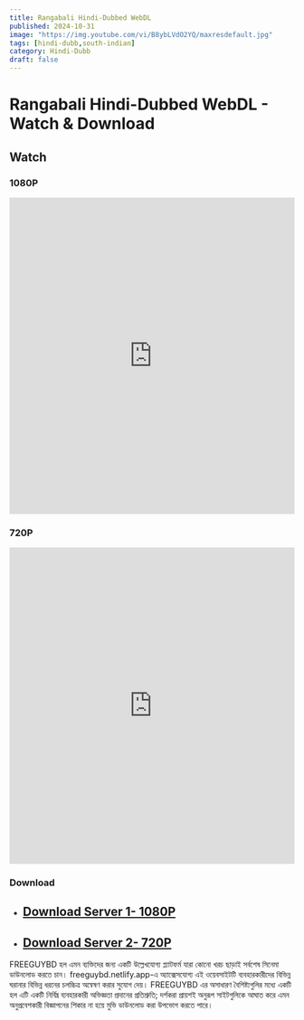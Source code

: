 ```yaml
---
title: Rangabali Hindi-Dubbed WebDL
published: 2024-10-31
image: "https://img.youtube.com/vi/B8ybLVdO2YQ/maxresdefault.jpg"
tags: [hindi-dubb,south-indian]
category: Hindi-Dubb
draft: false
---
```


# Rangabali Hindi-Dubbed WebDL - Watch & Download

## Watch
### 1080P
<iframe frameborder="0" allowfullscreen="true" scrolling="no" allow="autoplay;fullscreen" src="https://freecatv.pages.dev/gdplayer?player=fluidplayer&provider=rand&format=video%2Fmp4&link=https://pixeldrain.com/api/file/B6FKGsiW?download" style="border:0px #ffffff none;" height="560px" width="100%" allowfullscreen></iframe>

### 720P
<iframe frameborder="0" allowfullscreen="true" scrolling="no" allow="autoplay;fullscreen" src="https://freecatv.pages.dev/gdplayer?player=fluidplayer&provider=rand&format=video%2Fmp4&link=https://pixeldrain.com/api/file/JramEngV?download" style="border:0px #ffffff none;" height="560px" width="100%" allowfullscreen></iframe>



### Download  

* ## [Download Server 1- 1080P ](https://pixeldrain.com/api/file/B6FKGsiW?download)

* ## [Download Server 2- 720P ](https://pixeldrain.com/api/file/JramEngV?download)



FREEGUYBD হল এমন ব্যক্তিদের জন্য একটি উল্লেখযোগ্য প্ল্যাটফর্ম যারা কোনো খরচ ছাড়াই সর্বশেষ সিনেমা ডাউনলোড করতে চান। freeguybd.netlify.app-এ অ্যাক্সেসযোগ্য এই ওয়েবসাইটটি ব্যবহারকারীদের বিভিন্ন ঘরানার বিভিন্ন ধরনের চলচ্চিত্র অন্বেষণ করার সুযোগ দেয়। FREEGUYBD এর অসাধারণ বৈশিষ্ট্যগুলির মধ্যে একটি হল এটি একটি নির্বিঘ্ন ব্যবহারকারী অভিজ্ঞতা প্রদানের প্রতিশ্রুতি; দর্শকরা প্রায়শই অনুরূপ সাইটগুলিকে আঘাত করে এমন অনুপ্রবেশকারী বিজ্ঞাপনের শিকার না হয়ে মুভি ডাউনলোড করা উপভোগ করতে পারে।
